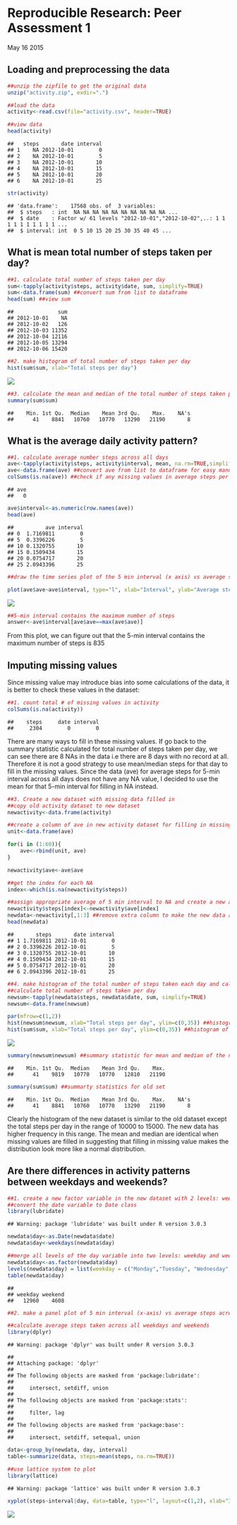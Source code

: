 # Reproducible Research: Peer Assessment 1
May 16 2015  


## Loading and preprocessing the data

```r
##unzip the zipfile to get the original data
unzip("activity.zip", exdir=".")

##load the data
activity<-read.csv(file="activity.csv", header=TRUE)

##view data
head(activity)
```

```
##   steps       date interval
## 1    NA 2012-10-01        0
## 2    NA 2012-10-01        5
## 3    NA 2012-10-01       10
## 4    NA 2012-10-01       15
## 5    NA 2012-10-01       20
## 6    NA 2012-10-01       25
```

```r
str(activity)
```

```
## 'data.frame':	17568 obs. of  3 variables:
##  $ steps   : int  NA NA NA NA NA NA NA NA NA NA ...
##  $ date    : Factor w/ 61 levels "2012-10-01","2012-10-02",..: 1 1 1 1 1 1 1 1 1 1 ...
##  $ interval: int  0 5 10 15 20 25 30 35 40 45 ...
```

## What is mean total number of steps taken per day?

```r
##1. calculate total number of steps taken per day
sum<-tapply(activity$steps, activity$date, sum, simplify=TRUE)
sum<-data.frame(sum) ##convert sum from list to dataframe
head(sum) ##view sum
```

```
##              sum
## 2012-10-01    NA
## 2012-10-02   126
## 2012-10-03 11352
## 2012-10-04 12116
## 2012-10-05 13294
## 2012-10-06 15420
```


```r
##2. make histogram of total number of steps taken per day
hist(sum$sum, xlab="Total steps per day")
```

![](PA1_template_files/figure-html/unnamed-chunk-3-1.png) 

```r
##3. calculate the mean and median of the total number of steps taken per day
summary(sum$sum)
```

```
##    Min. 1st Qu.  Median    Mean 3rd Qu.    Max.    NA's 
##      41    8841   10760   10770   13290   21190       8
```

## What is the average daily activity pattern?

```r
##1. calculate average number steps across all days
ave<-tapply(activity$steps, activity$interval, mean, na.rm=TRUE,simplify=TRUE)
ave<-data.frame(ave) ##convert ave from list to dataframe for easy manupulation
colSums(is.na(ave)) ##check if any missing values in average steps per 5 min interval
```

```
## ave 
##   0
```

```r
ave$interval<-as.numeric(row.names(ave))
head(ave)
```

```
##          ave interval
## 0  1.7169811        0
## 5  0.3396226        5
## 10 0.1320755       10
## 15 0.1509434       15
## 20 0.0754717       20
## 25 2.0943396       25
```

```r
##draw the time series plot of the 5 min interval (x axis) vs average steps across all days (y axis)

plot(ave$ave~ave$interval, type="l", xlab="Interval", ylab="Average steps taken all days")
```

![](PA1_template_files/figure-html/unnamed-chunk-4-1.png) 

```r
##5-min interval contains the maximum number of steps
answer<-ave$interval[ave$ave==max(ave$ave)]
```
From this plot, we can figure out that the 5-min interval contains the maximum number of steps is 835

## Imputing missing values
Since missing value may introduce bias into some calculations of the data, it is better to check these values in the dataset:


```r
##1. count total # of missing values in activity
colSums(is.na(activity))
```

```
##    steps     date interval 
##     2304        0        0
```

There are many ways to fill in these missing values. If go back to the summary statistic calculated for total number of steps taken per day, we can see there are 8 NAs in the data i.e there are 8 days with no record at all. Therefore it is not a good strategy to use mean/median steps for that day to fill in the missing values. Since the data (ave) for average steps for 5-min interval across all days does not have any NA value, I decided to use the mean for that 5-min interval for filling in NA instead.


```r
##3. Create a new dataset with missing data filled in
##copy old activity dataset to new dataset
newactivity<-data.frame(activity)

##create a column of ave in new activity dataset for filling in missing value
unit<-data.frame(ave)

for(i in (1:60)){
    ave<-rbind(unit, ave)
}

newactivity$ave<-ave$ave

##get the index for each NA
index<-which(is.na(newactivity$steps))

##assign appropriate average of 5 min interval to NA and create a new activity dataset
newactivity$steps[index]<-newactivity$ave[index]
newdata<-newactivity[,1:3] ##remove extra column to make the new data as the old set
head(newdata)
```

```
##       steps       date interval
## 1 1.7169811 2012-10-01        0
## 2 0.3396226 2012-10-01        5
## 3 0.1320755 2012-10-01       10
## 4 0.1509434 2012-10-01       15
## 5 0.0754717 2012-10-01       20
## 6 2.0943396 2012-10-01       25
```

```r
##4. make histogram of the total number of steps taken each day and calculate the mean and median 
##calculate total number of steps taken per day
newsum<-tapply(newdata$steps, newdata$date, sum, simplify=TRUE)
newsum<-data.frame(newsum)

par(mfrow=c(1,2))
hist(newsum$newsum, xlab="Total steps per day", ylim=c(0,35)) ##histogram of the new dataset
hist(sum$sum, xlab="Total steps per day", ylim=c(0,35)) ##histogram of the old dataset
```

![](PA1_template_files/figure-html/unnamed-chunk-6-1.png) 

```r
summary(newsum$newsum) ##summary statistic for mean and median of the new set
```

```
##    Min. 1st Qu.  Median    Mean 3rd Qu.    Max. 
##      41    9819   10770   10770   12810   21190
```

```r
summary(sum$sum) ##summarty statistics for old set
```

```
##    Min. 1st Qu.  Median    Mean 3rd Qu.    Max.    NA's 
##      41    8841   10760   10770   13290   21190       8
```

Clearly the histogram of the new dataset is similar to the old dataset except the total steps per day in the range of 10000 to 15000. The new data has higher frequency in this range. The mean and median are identical when missing values are filled in suggesting that filling in missing value makes the distribution look more like a normal distribution.

## Are there differences in activity patterns between weekdays and weekends?

```r
##1. create a new factor variable in the new dataset with 2 levels: weekday and weekend
##convert the date variable to Date class
library(lubridate)
```

```
## Warning: package 'lubridate' was built under R version 3.0.3
```

```r
newdata$day<-as.Date(newdata$date)
newdata$day<-weekdays(newdata$day)

##merge all levels of the day variable into two levels: weekday and weekend
newdata$day<-as.factor(newdata$day)
levels(newdata$day) = list(weekday = c("Monday","Tuesday", "Wednesday", "Thursday", "Friday"), weekend = c("Saturday", "Sunday"))
table(newdata$day)
```

```
## 
## weekday weekend 
##   12960    4608
```

```r
##2. make a panel plot of 5 min interval (x-axis) vs average steps across all weekday or weekend days(y-axis)

##calculate average steps taken across all weekdays and weekends
library(dplyr)
```

```
## Warning: package 'dplyr' was built under R version 3.0.3
```

```
## 
## Attaching package: 'dplyr'
## 
## The following objects are masked from 'package:lubridate':
## 
##     intersect, setdiff, union
## 
## The following objects are masked from 'package:stats':
## 
##     filter, lag
## 
## The following objects are masked from 'package:base':
## 
##     intersect, setdiff, setequal, union
```

```r
data<-group_by(newdata, day, interval)
table<-summarize(data, steps=mean(steps, na.rm=TRUE))

##use lattice system to plot
library(lattice)
```

```
## Warning: package 'lattice' was built under R version 3.0.3
```

```r
xyplot(steps~interval|day, data=table, type="l", layout=c(1,2), xlab="Interval", ylab="Number of steps")
```

![](PA1_template_files/figure-html/unnamed-chunk-7-1.png) 
